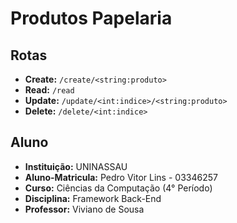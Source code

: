 # Produtos Papelaria

## Rotas

- **Create:** `/create/<string:produto>`  
- **Read:** `/read`  
- **Update:** `/update/<int:indice>/<string:produto>`  
- **Delete:** `/delete/<int:indice>`

## Aluno
  
  - **Instituição:** UNINASSAU
  - **Aluno-Matricula:** Pedro Vitor Lins - 03346257
  - **Curso:** Ciências da Computação (4° Período)
  - **Disciplina:** Framework Back-End
  - **Professor:** Viviano de Sousa
